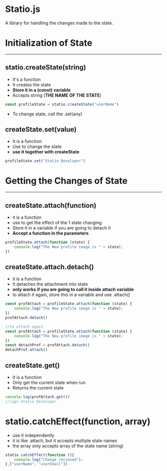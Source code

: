 # Statio.js
A library for handling the changes made to the state.


# Initialization of State

---

## statio.createState(string)
- It's a function
- It creates the state
- **Store it in a (const) variable**
- Accepts string (**THE NAME OF THE STATE**)
```js
const profileState = statio.createState("userName")
```
- To change state, call the .set(any)
## createState.set(value)
- It is a function 
- Use to change the state
- **use it together with createState**
```js
profileState.set("Statio Developer")
```

# Getting the Changes of State

---
## createState.attach(function)
- it is a function
- use to get the effect of the 1 state changing
- Store it in a variable if you are going to detach it
- **Accept a function in the parameters**
```js
profileState.attach(function (state) {
    console.log("The New profile image is " + state);
})
```
## createState.attach.detach()
- it is a function
- It detaches the attachment into state 
- **only works if you are going to call it inside attach variable**
- to attach it again, store this in a variable and use .attach()
```js
const profAttach = profileState.attach(function (state) {
    console.log("The New profile image is " + state);
})
profAttach.detach()
```
```js
//to attach again
const profAttach = profileState.attach(function (state) {
    console.log("The New profile image is " + state);
})
const detachProf = profAttach.detach()
detachProf.attach()
```
## createState.get()
- It is a function 
- Only get the current state when run 
- Returns the current state
```js
console.log(profAttach.get())
//logs Statio Developer
```
# statio.catchEffect(function, array)
- use it independently
- it is like .attach, but it accepts multiple state names
- the array only accepts array of the state name (string)
```js
statio.catchEffect(function (){
    console.log("Change recieved");
},["userName", "userEmail"]) 
```
